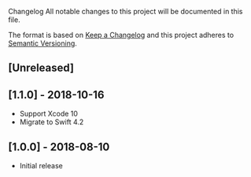  Changelog
All notable changes to this project will be documented in this file.

The format is based on [Keep a Changelog](http://keepachangelog.com/en/1.0.0/)
and this project adheres to [Semantic Versioning](http://semver.org/spec/v2.0.0.html).

## [Unreleased]

## [1.1.0] - 2018-10-16

- Support Xcode 10
- Migrate to Swift 4.2

## [1.0.0] - 2018-08-10

- Initial release

